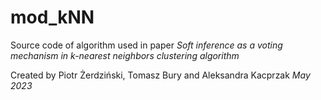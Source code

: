 # mod_kNN

Source code of algorithm used in paper _Soft inference as a voting mechanism in k-nearest neighbors clustering algorithm_

Created by Piotr Żerdziński, Tomasz Bury and Aleksandra Kacprzak
_May 2023_
